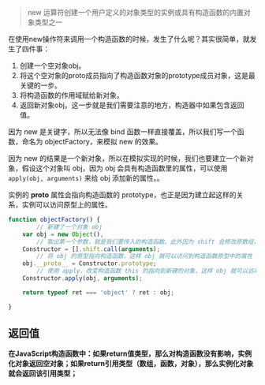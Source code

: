 > new 运算符创建一个用户定义的对象类型的实例或具有构造函数的内置对象类型之一

在使用new操作符来调用一个构造函数的时候，发生了什么呢？其实很简单，就发生了四件事：

1. 创建一个空对象obj。
2. 将这个空对象的proto成员指向了构造函数对象的prototype成员对象，这是最关键的一步。
3. 将构造函数的作用域赋给新对象。
4. 返回新对象obj。这一步就是我们需要注意的地方，构造器中如果包含返回值。

因为 new 是关键字，所以无法像 bind 函数一样直接覆盖，所以我们写一个函数，命名为 objectFactory，来模拟 new 的效果。

因为 new 的结果是一个新对象，所以在模拟实现的时候，我们也要建立一个新对象，假设这个对象叫 obj，因为 obj 会具有构造函数里的属性，可以使用 `apply(obj, arguments)` 来给 obj 添加新的属性。。

实例的 __proto__ 属性会指向构造函数的 prototype，也正是因为建立起这样的关系，实例可以访问原型上的属性。

```ts
function objectFactory() {
		// 新建了一个对象 obj
    var obj = new Object(),
		// 取出第一个参数，就是我们要传入的构造函数。此外因为 shift 会修改原数组，所以 arguments 会被去除第一个参数
    Constructor = [].shift.call(arguments);
		// 将 obj 的原型指向构造函数，这样 obj 就可以访问到构造函数原型中的属性
    obj.__proto__ = Constructor.prototype;
		// 使用 apply，改变构造函数 this 的指向到新建的对象，这样 obj 就可以访问到构造函数中的属性
    Constructor.apply(obj, arguments);

    return typeof ret === 'object' ? ret : obj;

}
```

## 返回值

**在JavaScript构造函数中：如果return值类型，那么对构造函数没有影响，实例化对象返回空对象；如果return引用类型（数组，函数，对象），那么实例化对象就会返回该引用类型；**

